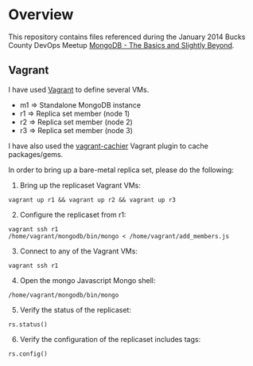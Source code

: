 # Overview

This repository contains files referenced during the January 2014 Bucks County DevOps Meetup [MongoDB - The Basics and Slightly Beyond](http://www.meetup.com/Bucks-County-DevOps/events/153800082/).

## Vagrant

I have used [Vagrant](http://www.vagrantup.com/) to define several VMs.

* m1 => Standalone MongoDB instance
* r1 => Replica set member (node 1)
* r2 => Replica set member (node 2)
* r3 => Replica set member (node 3)

I have also used the [vagrant-cachier](https://github.com/fgrehm/vagrant-cachier) Vagrant plugin to cache packages/gems.

In order to bring up a bare-metal replica set, please do the following:

1. Bring up the replicaset Vagrant VMs:
```
vagrant up r1 && vagrant up r2 && vagrant up r3
```
2. Configure the replicaset from r1:
```
vagrant ssh r1
/home/vagrant/mongodb/bin/mongo < /home/vagrant/add_members.js
```
3. Connect to any of the Vagrant VMs:
```
vagrant ssh r1
```
4. Open the mongo Javascript Mongo shell:
```
/home/vagrant/mongodb/bin/mongo
```
5. Verify the status of the replicaset:
```
rs.status()
```
6.  Verify the configuration of the replicaset includes tags:
```
rs.config()
```
